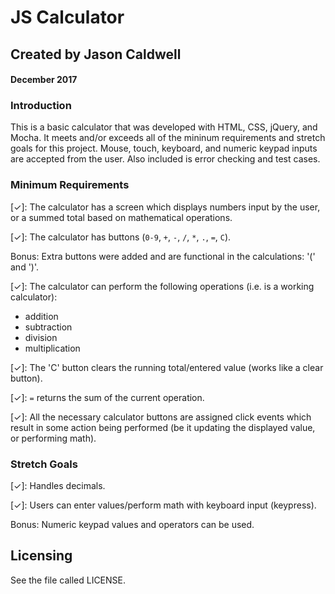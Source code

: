 # JS Calculator
## Created by Jason Caldwell
#### December 2017

### Introduction
This is a basic calculator that was developed with HTML, CSS, jQuery, and Mocha. It meets and/or exceeds all of the mininum requirements and stretch goals for this project. Mouse, touch, keyboard, and numeric keypad inputs are accepted from the user. Also included is error checking and test cases.

### Minimum Requirements
[✓]: The calculator has a screen which displays numbers input by the user, or a summed total based on mathematical operations.  

[✓]: The calculator has buttons (`0-9`, `+`, `-`, `/`, `*`, `.`, `=`, `C`). 

Bonus: Extra buttons were added and are functional in the calculations: '(' and ')'.

[✓]: The calculator can perform the following operations (i.e. is a working calculator):  
* addition
* subtraction
* division
* multiplication  

[✓]: The 'C' button clears the running total/entered value (works like a clear button).  

[✓]: `=` returns the sum of the current operation.  

[✓]: All the necessary calculator buttons are assigned click events which result in some action being performed (be it updating the displayed value, or performing math).

### Stretch Goals
[✓]: Handles decimals.  

[✓]: Users can enter values/perform math with keyboard input (keypress). 

Bonus: Numeric keypad values and operators can be used.

## Licensing

See the file called LICENSE.
